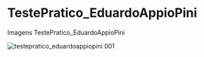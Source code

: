 # TestePratico_EduardoAppioPini
Imagens TestePratico_EduardoAppioPini

![testepratico_eduardoappiopini 001](https://user-images.githubusercontent.com/38987509/39670954-c90f9292-50e5-11e8-83a2-6f5ee0c61b41.jpeg)

